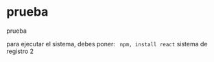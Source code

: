 # prueba
prueba

para ejecutar el sistema, debes poner:
``` npm, install react```
sistema de registro 2
